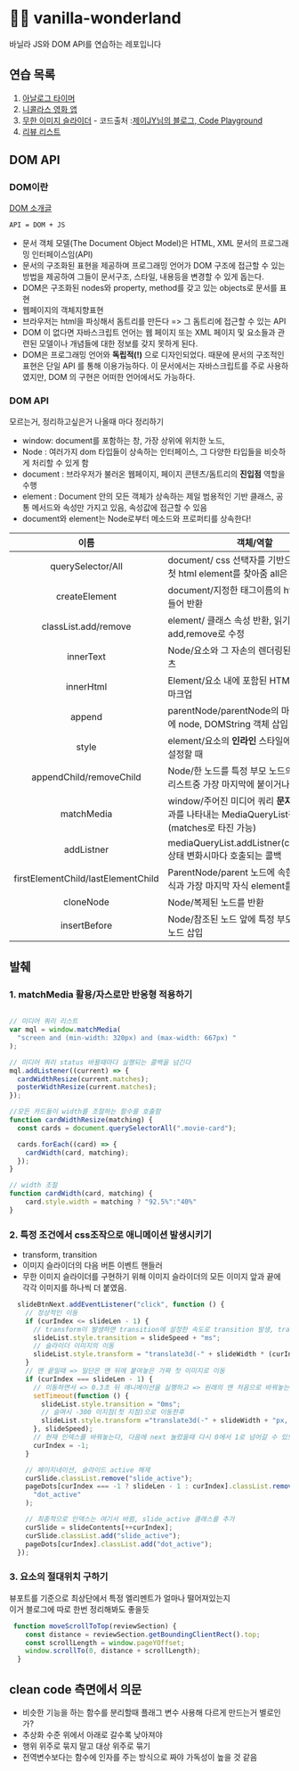 # 👩‍🎤 vanilla-wonderland

바닐라 JS와 DOM API를 연습하는 레포입니다

## 연습 목록

1. [아날로그 타이머](https://github.com/max-kim-tutorial/vanilla-wonderland/tree/master/001_timer) 
2. [니콜라스 영화 앱](https://github.com/max-kim-tutorial/vanilla-wonderland/tree/master/002_movieApp) 
3. [무한 이미지 슬라이더](https://im-developer.tistory.com/97) - 코드출처 :[제이JY님의 블로그, Code Playground](https://im-developer.tistory.com/97)
4. [리뷰 리스트](https://github.com/max-kim-tutorial/vanilla-wonderland/tree/master/004_reviewPage)

## DOM API

### DOM이란
[DOM 소개글](https://developer.mozilla.org/ko/docs/Web/API/Document_Object_Model/%EC%86%8C%EA%B0%9C)
```bash
API = DOM + JS
```
- 문서 객체 모델(The Document Object Model)은 HTML, XML 문서의 프로그래밍 인터페이스임(API)
- 문서의 구조화된 표현을 제공하며 프로그래밍 언어가 DOM 구조에 접근할 수 있는 방법을 제공하여 그들이 문서구조, 스타일, 내용등을 변경할 수 있게 돕는다.
- DOM은 구조화된 nodes와 property, method를 갖고 있는 objects로 문서를 표현
- 웹페이지의 객체지향표현
- 브라우저는 html을 파싱해서 돔트리를 만든다 => 그 돔트리에 접근할 수 있는 API
- DOM 이 없다면 자바스크립트 언어는 웹 페이지 또는 XML 페이지 및 요소들과 관련된 모델이나 개념들에 대한 정보를 갖지 못하게 된다. 
- DOM은 프로그래밍 언어와 **독립적(!)** 으로 디자인되었다. 때문에 문서의 구조적인 표현은 단일 API 를 통해 이용가능하다.  이 문서에서는 자바스크립트를 주로 사용하였지만, DOM 의 구현은 어떠한 언어에서도 가능하다. 


### DOM API

모르는거, 정리하고싶은거 나올때 마다 정리하기

- window: document를 포함하는 창, 가장 상위에 위치한 노드, 
- Node : 여러가지 dom 타입들이 상속하는 인터페이스, 그 다양한 타입들을 비슷하게 처리할 수 있게 함
- document : 브라우저가 불러온 웹페이지, 페이지 콘텐츠/돔트리의 **진입점** 역할을 수행
- element : Document 안의 모든 객체가 상속하는 제일 범용적인 기반 클래스, 공통 메서드와 속성만 가지고 있음, 속성값에 접근할 수 있음
- document와 element는 Node로부터 메소드와 프로퍼티를 상속한다!

|                이름                | 객체/역할                                                                                               |
|:----------------------------------:|---------------------------------------------------------------------------------------------------------|
|         querySelector/All          | document/ css 선택자를 기반으로 일치하는 첫 html element를 찾아줌 all은 다찾아줌                        |
|           createElement            | document/지정한 태그이름의 html 요소를 만들어 반환                                                      |
|        classList.add/remove        | element/ 클래스 속성 반환, 읽기전용 객체, add,remove로 수정                                             |
|             innerText              | Node/요소와 그 자손의 렌더링된 텍스트 콘텐츠                                                            |
|             innerHtml              | Element/요소 내에 포함된 HTML/XML 같은 마크업                                                           |
|               append               | parentNode/parentNode의 마지막 자식 뒤에 node, DOMString 객체 삽입                                      |
|               style                | element/요소의 **인라인** 스타일에 접근하거나 설정할 때                                                 |
|      appendChild/removeChild       | Node/한 노드를 특정 부모 노드의 자식 노드 리스트중 가장 마지막에 붙이거나 찾아 삭제                     |
|             matchMedia             | window/주어진 미디어 쿼리 **문자열**의 분석 결과를 나타내는 MediaQueryList객체반환(matches로 타진 가능) |
|             addListner             | mediaQueryList.addListner(callback)/mql상태 변화시마다 호출되는 콜백                                    |
| firstElementChild/lastElementChild | ParentNode/parent 노드에 속한 가장 첫 자식과 가장 마지막 자식 element를 리턴                            |
|             cloneNode              | Node/복제된 노드를 반환                                                                                 |
|            insertBefore            | Node/참조된 노드 앞에 특정 부모 노드의 자식노드 삽입                                                    |


## 발췌

### 1. matchMedia 활용/자스로만 반응형 적용하기

```js

// 미디어 쿼리 리스트
var mql = window.matchMedia(
  "screen and (min-width: 320px) and (max-width: 667px) "
);

// 미디어 쿼리 status 바뀔때마다 실행되는 콜백을 넘긴다
mql.addListener((current) => {
  cardWidthResize(current.matches);
  posterWidthResize(current.matches);
});

//모든 카드들이 width를 조절하는 함수를 호출함
function cardWidthResize(matching) {
  const cards = document.querySelectorAll(".movie-card");

  cards.forEach((card) => {
    cardWidth(card, matching);
  });
}

// width 조절
function cardWidth(card, matching) {
    card.style.width = matching ? "92.5%":"40%"
}
```

### 2. 특정 조건에서 css조작으로 애니메이션 발생시키기

- transform, transition
- 이미지 슬라이더의 다음 버튼 이벤트 핸들러
- 무한 이미지 슬라이더를 구현하기 위해 이미지 슬라이더의 모든 이미지 앞과 끝에 각각 이미지를 하나씩 더 붙였음.

```js
  slideBtnNext.addEventListener("click", function () {
    // 정상적인 이동
    if (curIndex <= slideLen - 1) {
      // transform이 발생하면 transition에 설정한 속도로 transition 발생, transform 0ms 이런식으로 넣어줘도 될듯
      slideList.style.transition = slideSpeed + "ms";
      // 슬라이더 이미지의 이동
      slideList.style.transform = "translate3d(-" + slideWidth * (curIndex + 2) + "px, 0px, 0px)";
    }
    // 맨 끝일때 => 일단은 맨 뒤에 붙여놓은 가짜 첫 이미지로 이동
    if (curIndex === slideLen - 1) {
      // 이동하면서 => 0.3초 뒤 애니메이션을 실행하고 => 원래의 맨 처음으로 바꿔놓는다
      setTimeout(function () {
        slideList.style.transition = "0ms";
        // 슬며시 -300 이지점(첫 지점)으로 이동한후
        slideList.style.transform ="translate3d(-" + slideWidth + "px, 0px, 0px)";
      }, slideSpeed);
      // 현재 인덱스를 바꿔놓는다, 다음에 next 눌렀을때 다시 0에서 1로 넘어갈 수 있도록
      curIndex = -1;
    }

    // 페이지네이션, 슬라이드 active 해제
    curSlide.classList.remove("slide_active");
    pageDots[curIndex === -1 ? slideLen - 1 : curIndex].classList.remove(
      "dot_active"
    );

    // 최종적으로 인덱스는 여기서 바뀜, slide_active 클래스를 추가
    curSlide = slideContents[++curIndex];
    curSlide.classList.add("slide_active");
    pageDots[curIndex].classList.add("dot_active");
  });
```

### 3. 요소의 절대위치 구하기

뷰포트를 기준으로 최상단에서 특정 엘리멘트가 얼마나 떨어져있는지  
이거 블로그에 따로 한번 정리해봐도 좋을듯
```js
 function moveScrollToTop(reviewSection) {
    const distance = reviewSection.getBoundingClientRect().top;
    const scrollLength = window.pageYOffset;
    window.scrollTo(0, distance + scrollLength);
  }
```

## clean code 측면에서 의문

- 비슷한 기능을 하는 함수를 분리할때 플래그 변수 사용해 다르게 만드는거 별로인가?
- 추상화 수준 위에서 아래로 갈수록 낮아져야
- 행위 위주로 묶지 말고 대상 위주로 묶기
- 전역변수보다는 함수에 인자를 주는 방식으로 짜야 가독성이 높을 것 같음